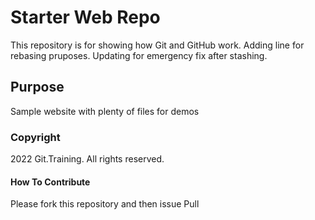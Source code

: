 # Starter Web Repo

This repository is for showing how Git and GitHub work.
Adding line for rebasing pruposes.
Updating for emergency fix after stashing.

## Purpose

Sample website with plenty of files for demos

### Copyright

2022 Git.Training. All rights reserved.

#### How To Contribute

Please fork this repository and then issue Pull
